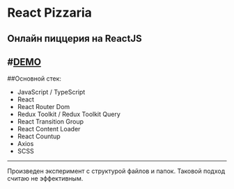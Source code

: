 # React Pizzaria

Онлайн пиццерия на ReactJS
---
#[DEMO](https://gabberex.github.io/react-pizzaria)
---
##Основной стек:
- JavaScript / TypeScript
- React
- React Router Dom
- Redux Toolkit / Redux Toolkit Query
- React Transition Group
- React Content Loader
- React Countup
- Axios
- SCSS
---
Произведен эксперимент с структурой файлов и папок. Таковой подход считаю не эффективным.
